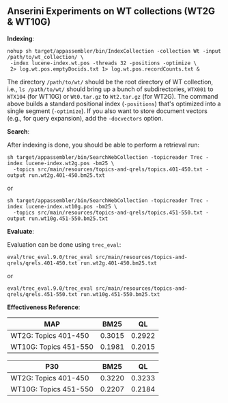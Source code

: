 ## Anserini Experiments on WT collections (WT2G & WT10G)

**Indexing**:

```
nohup sh target/appassembler/bin/IndexCollection -collection Wt -input /path/to/wt_collection/ \
 -index lucene-index.wt.pos -threads 32 -positions -optimize \
 2> log.wt.pos.emptyDocids.txt 1> log.wt.pos.recordCounts.txt &
```

The directory `/path/to/wt/` should be the root directory of WT collection, i.e., `ls /path/to/wt/` should bring up a bunch of subdirectories, `WTX001` to `WTX104` (for WT10G) or `Wt0.tar.gz` to `Wt2.tar.gz` (for WT2G). The command above builds a standard positional index (`-positions`) that's optimized into a single segment (`-optimize`). If you also want to store document vectors (e.g., for query expansion), add the `-docvectors` option.

**Search**:

After indexing is done, you should be able to perform a retrieval run:

```
sh target/appassembler/bin/SearchWebCollection -topicreader Trec -index lucene-index.wt2g.pos -bm25 \
  -topics src/main/resources/topics-and-qrels/topics.401-450.txt -output run.wt2g.401-450.bm25.txt
```
or 
```
sh target/appassembler/bin/SearchWebCollection -topicreader Trec -index lucene-index.wt10g.pos -bm25 \
  -topics src/main/resources/topics-and-qrels/topics.451-550.txt -output run.wt10g.451-550.bm25.txt
```

**Evaluate**:

Evaluation can be done using `trec_eval`:
```
eval/trec_eval.9.0/trec_eval src/main/resources/topics-and-qrels/qrels.401-450.txt run.wt2g.401-450.bm25.txt
```
or
```
eval/trec_eval.9.0/trec_eval src/main/resources/topics-and-qrels/qrels.451-550.txt run.wt10g.451-550.bm25.txt
```

**Effectiveness Reference**:

MAP                    | BM25   | QL     
-----------------------|--------|--------
WT2G: Topics 401-450   | 0.3015 | 0.2922 
WT10G: Topics 451-550  | 0.1981 | 0.2015 

P30                    | BM25   | QL     
-----------------------|--------|--------
WT2G: Topics 401-450   | 0.3220 | 0.3233 
WT10G: Topics 451-550  | 0.2207 | 0.2184  

